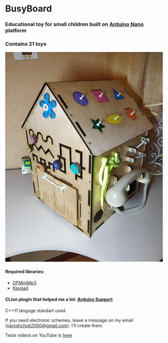 # BusyBoard
### Educational toy for small children built on [Arduino Nano](https://arduino.cc) platform
### Contains 21 toys
![PIC](https://github.com/shchuko/BusyBoard/blob/master/pics/photo_2019-07-14_01-39-17.jpg)

#### Required libraries:
- [DFMiniMp3](https://github.com/Makuna/DFMiniMp3/wiki)
- [Keypad](https://github.com/Chris--A/Keypad)
#### CLion plugin that helped me a lot: [Arduino Support](https://github.com/vsch/CLionArduinoPlugin)
C++11 languge standart used

If you need electronic schemes, leave a message on my email (yaroshchuk2000@gmail.com). I'll create them.

Tests videos on YouTube is [here](https://www.youtube.com/playlist?list=PLUyuASd7vFSLMeVNU48Kg185tAyJWg1JF)
